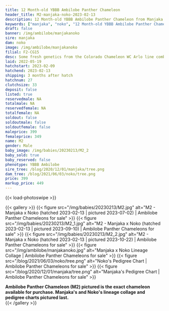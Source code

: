 ```yaml
---
title: 12 Month-old YBBB Ambilobe Panther Chameleon
header_title: M2-manjaka-noko-2023-02-13
description: 12 Month-old YBBB Ambilobe Panther Chameleon from Manjaka and Noko. Some fresh genetics from the Colorado Chameleon WC Arlo line combined with our beautiful female Noko. We've included sire and dam dendrograms if available, but you can view our Manjaka or Noko breeder pages for more information.
keywords: ["manjaka", "noko", "12 Month-old YBBB Ambilobe Panther Chameleon", "baby chameleons for sale", "buy panther chameleon", "panther for sale", "ambilobe panther chameleons for sale", "ambilobe panther chameleon for sale"]
draft: false
banner: /img/ambilobe/manjakanoko
sire: manjaka
dam: noko
image: /img/ambilobe/manjakanoko
filial: F2-CG15
desc: Some fresh genetics from the Colorado Chameleon WC Arlo line combined with our beautiful female Noko.
laid: 2022-05-19
hatchstart: 2023-02-09
hatchend: 2023-02-13
shipping: 3 months after hatch
hatchnum: 27
clutchsize: 33
deposit: false
listed: true
reservedmale: NA
totalmale: NA
reservedfemale: NA
totalfemale: NA
soldout: false
soldoutmale: false
soldoutfemale: false
maleprice: 399
femaleprice: 349
name: M2
gender: Male
baby_image: /img/babies/20230213/M2_2
baby_sold: true
baby_reserved: false
phenotype: YBBB Ambilobe
sire_tree: /blog/2020/12/01/manjaka/tree.png
dam_tree: /blog/2021/06/03/noko/tree.png
price: 399
markup_price: 449
---
```


{{< load-photoswipe >}}

{{< gallery >}}
  {{< figure src="/img/babies/20230213/M2.jpg" alt="M2 - Manjaka x Noko (hatched 2023-02-13 | pictured 2023-07-02) | Ambilobe Panther Chameleons for sale" >}}
  {{< figure src="/img/babies/20230213/M2_1.jpg" alt="M2 - Manjaka x Noko (hatched 2023-02-13 | pictured 2023-09-10) | Ambilobe Panther Chameleons for sale" >}}
  {{< figure src="/img/babies/20230213/M2_2.jpg" alt="M2 - Manjaka x Noko (hatched 2023-02-13 | pictured 2023-10-22) | Ambilobe Panther Chameleons for sale" >}}
  {{< figure src="/img/ambilobe/manjakanoko.jpg" alt="Manjaka x Noko Lineage Collage | Ambilobe Panther Chameleons for sale" >}}
  {{< figure src="/blog/2021/06/03/noko/tree.png" alt="Noko's Pedigree Chart | Ambilobe Panther Chameleons for sale" >}}
  {{< figure src="/blog/2020/12/01/manjaka/tree.png" alt="Manjaka's Pedigree Chart | Ambilobe Panther Chameleons for sale" >}}
  <figcaption><strong>Ambilobe Panther Chameleon (M2) pictured is the exact chameleon available for purchase. Manjaka's and Noko's lineage collage and pedigree charts pictured last.</strong></figcaption>
{{< /gallery >}}
